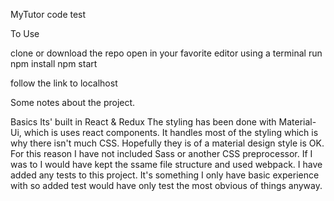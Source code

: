 MyTutor code test

To Use

clone or download the repo 
open in your favorite editor
using a terminal run
  npm install
  npm start

follow the link to localhost

Some notes about the project.

Basics
  Its' built in React & Redux
  The styling has been done with Material-Ui, which is uses react components. It handles most of the styling which is why there isn't much CSS. Hopefully they is of a material design style is OK. For this reason I have not included Sass or another CSS preprocessor. If I was to I would have kept the ssame file structure and used webpack.
  I have added any tests to this project. It's something I only have basic experience with so added test would have only test the most obvious of things anyway.

